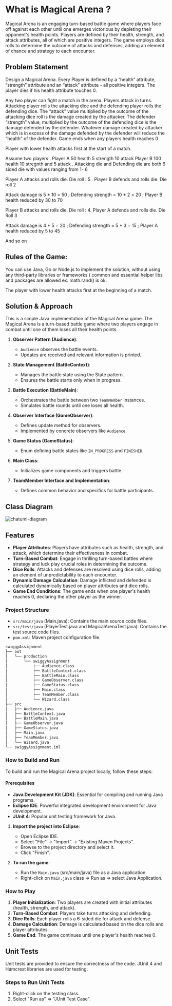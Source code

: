 # What is Magical Arena ?

Magical Arena is an engaging turn-based battle game where players face off against each other until one emerges victorious by depleting their opponent's health points. Players are defined by their health, strength, and attack attributes, all of which are positive integers. The game employs dice rolls to determine the outcome of attacks and defenses, adding an element of chance and strategy to each encounter.

## Problem Statement

Design a Magical Arena. Every Player is defined by a “health” attribute, “strength” attribute and an “attack” attribute - all positive integers. The player dies if his health attribute touches 0. 

Any two player can fight a match in the arena. Players attack in turns. Attacking player rolls the attacking dice and the defending player rolls the defending dice. The “attack”  value multiplied by the outcome of the attacking dice roll is the damage created by the attacker. The defender “strength” value, multiplied by the outcome of the defending dice is the damage defended by the defender. Whatever damage created by attacker which is in excess of the damage defended by the defender will reduce the “health” of the defender. Game ends when any players health reaches 0

Player with lower health attacks first at the start of a match. 

Assume two players . Player A 50 health 5 strength 10 attack Player B 100 health 10 stregnth and 5 attack . Attacking die and Defending die are both 6 sided die with values ranging from 1- 6

Player A attacks and rolls die. Die roll : 5 . Player B defends and rolls die. Die roll 2

Attack damage is 5 * 10 = 50 ; Defending strength = 10 * 2 = 20 ; Player B health reduced by 30 to 70

Player B attacks and rolls die. Die roll : 4. Player A defends and rolls die. Die Roll 3

Attack damage is 4 * 5 = 20 ; Defending strength = 5 * 3 = 15 ; Player A health reduced by 5 to 45

And so on

## Rules of the Game:
You can use Java, Go or Node.js to implement the solution, without using any third-party libraries or frameworks ( common and essential helper libs and packages are allowed ex. math.rand() is ok.

The player with lower health attacks first at the beginning of a match.

## Solution & Approach

This is a simple Java implementation of the Magical Arena game. The Magical Arena is a turn-based battle game where two players engage in combat until one of them loses all their health points.

1. **Observer Pattern (Audience)**:
   - `Audience` observes the battle events.
   - Updates are received and relevant information is printed.

2. **State Management (BattleContext)**:
   - Manages the battle state using the State pattern.
   - Ensures the battle starts only when in progress.

3. **Battle Execution (BattleMain)**:
   - Orchestrates the battle between two `TeamMember` instances.
   - Simulates battle rounds until one loses all health.

4. **Observer Interface (GameObserver)**:
   - Defines update method for observers.
   - Implemented by concrete observers like `Audience`.

5. **Game Status (GameStatus)**:
   - Enum defining battle states like `IN_PROGRESS` and `FINISHED`.

6. **Main Class**:
   - Initializes game components and triggers battle.

7. **TeamMember Interface and Implementation**:
   - Defines common behavior and specifics for battle participants.


## Class Diagram

![chatuml-diagram](https://github.com/bhartik021/swiggy-assignment/assets/75694208/f378c177-15ca-497a-b548-0c9af182bb81)

## Features

- **Player Attributes**: Players have attributes such as health, strength, and attack, which determine their effectiveness in combat.
- **Turn-Based Combat**: Engage in thrilling turn-based battles where strategy and luck play crucial roles in determining the outcome.
- **Dice Rolls**: Attacks and defenses are resolved using dice rolls, adding an element of unpredictability to each encounter.
- **Dynamic Damage Calculation**: Damage inflicted and defended is calculated dynamically based on player attributes and dice rolls.
- **Game End Conditions**: The game ends when one player's health reaches 0, declaring the other player as the winner.

### Project Structure

- `src/main/java` (Main.java): Contains the main source code files.
- `src/test/java` (PlayerTest.java and MagicalArenaTest.java): Contains the test source code files.
- `pom.xml`: Maven project configuration file.
  
```bash
swiggyAssignment
├── out
│   └── production
│       └── swiggyAssignment
│           ├── Audience.class
│           ├── BattleContext.class
│           ├── BattleMain.class
│           ├── GameObserver.class
│           ├── GameStatus.class
│           ├── Main.class
│           ├── TeamMember.class
│           └── Wizard.class
├── src
│   ├── Audience.java
│   ├── BattleContext.java
│   ├── BattleMain.java
│   ├── GameObserver.java
│   ├── GameStatus.java
│   ├── Main.java
│   ├── TeamMember.java
│   └── Wizard.java
└── swiggyAssignment.iml
```

### How to Build and Run

To build and run the Magical Arena project locally, follow these steps:

#### Prerequisites

- **Java Development Kit (JDK)**: Essential for compiling and running Java programs.
- **Eclipse IDE**: Powerful integrated development environment for Java development.
- **JUnit 4**: Popular unit testing framework for Java.

1. **Import the project into Eclipse**:
   - Open Eclipse IDE.
   - Select "File" -> "Import" -> "Existing Maven Projects".
   - Browse to the project directory and select it.
   - Click "Finish".

2. **To run the game**:
   - Run the `Main.java` (src/main/java) file as a Java application.
   - Right-click on `Main.java` class => Run as => select Java Application.

### How to Play

1. **Player Initialization**: Two players are created with initial attributes (health, strength, and attack).
2. **Turn-Based Combat**: Players take turns attacking and defending.
3. **Dice Rolls**: Each player rolls a 6-sided die for attack and defense.
4. **Damage Calculation**: Damage is calculated based on the dice rolls and player attributes.
5. **Game End**: The game continues until one player's health reaches 0.

## Unit Tests

Unit tests are provided to ensure the correctness of the code. JUnit 4 and Hamcrest libraries are used for testing.

### Steps to Run Unit Tests

1. Right-click on the testing class.
2. Select "Run as" => "JUnit Test Case".

